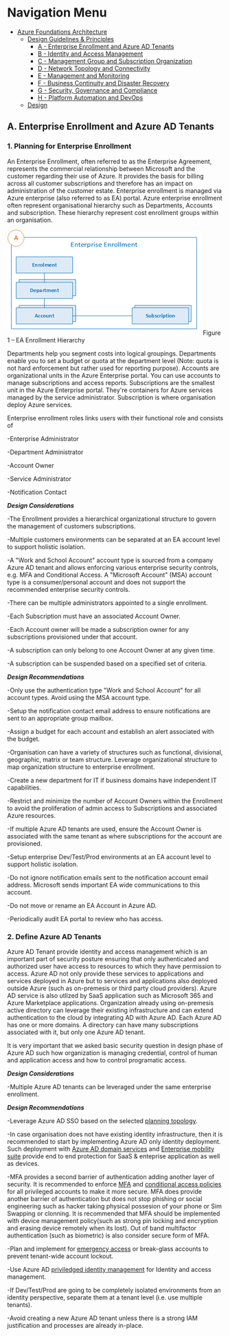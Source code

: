 # Navigation Menu

* [Azure Foundations Architecture](./00-azureFoundations-architecture.md)
  * [Design Guidelines & Principles](./01-azureFoundations-design-guidelines-principles.md)
    * [A - Enterprise Enrollment and Azure AD Tenants](./A-Enterprise-Enrollment-and-Azure-AD-Tenants.md)
    * [B - Identity and Access Management](./B-Identity-and-Access-Management.md)
    * [C - Management Group and Subscription Organization](./C-Management-Group-and-Subscription-Organization.md)
    * [D - Network Topology and Connectivity](./D-Network-Topology-and-Connectivity.md)
    * [E - Management and Monitoring](./E-Management-and-Monitoring.md)
    * [F - Business Continuity and Disaster Recovery](./F-Business-Continuity-and-Disaster-Recovery.md)
    * [G - Security, Governance and Compliance](./G-Security-Governance-and-Compliance.md)
    * [H - Platform Automation and DevOps](./H-Platform-Automation-and-DevOps.md)
  * [Design](./02-azureFoundations-design.md)

## A. Enterprise Enrollment and Azure AD Tenants

### 1. Planning for Enterprise Enrollment

An Enterprise Enrollment, often referred to as the Enterprise Agreement, represents the commercial relationship between Microsoft and the customer regarding their use of Azure. It provides the basis for billing across all customer subscriptions and therefore has an impact on administration of the customer estate. Enterprise enrollment is managed via Azure enterprise (also referred to as EA) portal. Azure enterprise enrollment often represent organisational hierarchy such as Departments, Accounts and subscription. These hierarchy represent cost enrollment groups within an organisation.

[![Azure EA hierarchies.](./media/ea.png "Azure EA hierarchies.")](#)
 Figure 1   – EA Enrollment Hierarchy  

Departments help you segment costs into logical groupings. Departments enable you to set a budget or quota at the department level (Note: quota is not hard enforcement but rather used for reporting purpose). Accounts are organizational units in the Azure Enterprise portal. You can use accounts to manage subscriptions and access reports. Subscriptions are the smallest unit in the Azure Enterprise portal. They're containers for Azure services managed by the service administrator. Subscription is where organisation deploy Azure services.

Enterprise enrollment roles links users with their functional role and consists of

-Enterprise Administrator

-Department Administrator

-Account Owner

-Service Administrator

-Notification Contact

***Design Considerations***

-The Enrollment provides a hierarchical organizational structure to govern the management of customers subscriptions.

-Multiple customers environments can be separated at an EA account level to support holistic isolation.

-A "Work and School Account" account type is sourced from a company Azure AD tenant and allows enforcing various enterprise security controls, e.g. MFA and Conditional Access. A "Microsoft Account" (MSA) account type is a consumer/personal account and does not support the recommended enterprise security controls.

-There can be multiple administrators appointed to a single enrollment.

-Each Subscription must have an associated Account Owner.

-Each Account owner will be made a subscription owner for any subscriptions provisioned under that account.

-A subscription can only belong to one Account Owner at any given time.

-A subscription can be suspended based on a specified set of criteria.

***Design Recommendations***

-Only use the authentication type "Work and School Account" for all account types. Avoid using the MSA account type.

-Setup the notification contact email address to ensure notifications are sent to an appropriate group mailbox.

-Assign a budget for each account and establish an alert associated with the budget.

-Organisation can have a variety of structures such as functional, divisional, geographic, matrix or team structure. Leverage organizational structure to map organization structure to enterprise enrollment.

-Create a new department for IT if business domains have independent IT capabilities.

-Restrict and minimize the number of Account Owners within the Enrollment to avoid the proliferation of admin access to Subscriptions and associated Azure resources.

-If multiple Azure AD tenants are used, ensure the Account Owner is associated with the same tenant as where subscriptions for the account are provisioned.

-Setup enterprise Dev/Test/Prod environments at an EA account level to support holistic isolation.

-Do not ignore notification emails sent to the notification account email address. Microsoft sends important EA wide communications to this account.

-Do not move or rename an EA Account in Azure AD.

-Periodically audit EA portal to review who has access.

### 2. Define Azure AD Tenants

Azure AD Tenant provide identity and access management which is an important part of security posture ensuring that only authenticated and authorized user have access to resources to which they have permission to access.  Azure AD not only provide these services to applications and services deployed in Azure but to services and applications also deployed outside Azure (such as on-premesis or third party cloud providers). Azure AD service is also utlized by SaaS application such as Microsoft 365 and Azure Marketplace applications. Organization already using on-premesis active directory can leverage their existing infrastructure and can extend authentication to the cloud by integrating AD with Azure AD. Each Azure AD has one or more domains. A directory can have many subscriptions associated with it, but only one Azure AD tenant.

It is very important that we asked basic security question in design phase of Azure AD such how organization is managing credential, control of human and application access and how to control programatic access.

***Design Considerations***

-Multiple Azure AD tenants can be leveraged under the same enterprise enrollment.

***Design Recommendations***

-Leverage Azure AD SSO based on the selected [planning topology](https://docs.microsoft.com/en-us/azure/active-directory/hybrid/plan-connect-topologies).

-In case organisation does not have existing identity infrastructure, then it is recommended to start by implementing Azure AD only identity deployment. Such deployment with [Azure AD domain services](https://docs.microsoft.com/en-ca/azure/active-directory-domain-services/) and [Enterprise mobility suite](https://docs.microsoft.com/en-us/mem/intune/fundamentals/what-is-intune) provide end to end protection for SaaS &  enteprise application as well as devices.

-MFA provides a second barrier of authentication adding another layer of security. It is recommended to enforce [MFA](https://docs.microsoft.com/en-us/azure/active-directory/authentication/concept-mfa-howitworks) and  [conditional access policies](https://docs.microsoft.com/en-us/azure/active-directory/conditional-access/overview) for all privileged accounts to make it more secure.  MFA does provide another barrier of authentication but does not stop phishing or social engineering such as hacker taking physical possesion of your phone or Sim Swapping or clonning. It is recommended that MFA should be implemented  with  device management policy(such as strong pin locking and encryption and erasing device remotely when its lost). Out of band multifactor authentication (such as biometric) is also consider secure form of MFA.

-Plan and implement for [emergency access](https://docs.microsoft.com/en-us/azure/active-directory/users-groups-roles/directory-emergency-access) or break-glass accounts to prevent tenant-wide account lockout.

-Use Azure AD [priviledged identity management](https://docs.microsoft.com/en-us/azure/active-directory/privileged-identity-management/pim-configure) for Identity and access management.

-If Dev/Test/Prod are going to be completely isolated environments from an identity perspective, separate them at a tenant level (i.e. use multiple tenants).

-Avoid creating a new Azure AD tenant unless there is a strong IAM justification and processes are already in-place.